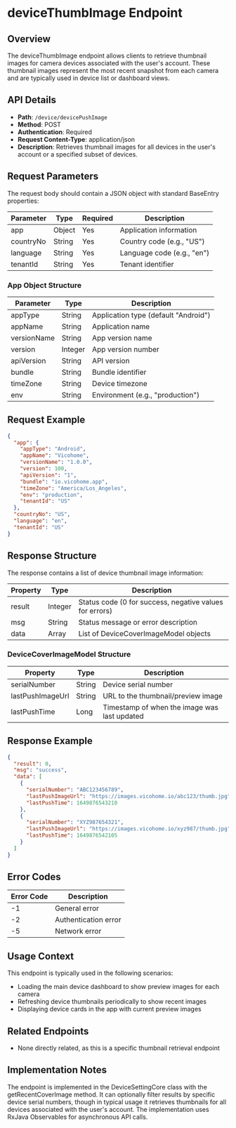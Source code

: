 # deviceThumbImage Endpoint

## Overview
The deviceThumbImage endpoint allows clients to retrieve thumbnail images for camera devices associated with the user's account. These thumbnail images represent the most recent snapshot from each camera and are typically used in device list or dashboard views.

## API Details
- **Path**: `/device/devicePushImage`
- **Method**: POST
- **Authentication**: Required
- **Request Content-Type**: application/json
- **Description**: Retrieves thumbnail images for all devices in the user's account or a specified subset of devices.

## Request Parameters
The request body should contain a JSON object with standard BaseEntry properties:

| Parameter | Type | Required | Description |
|-----------|------|----------|-------------|
| app | Object | Yes | Application information |
| countryNo | String | Yes | Country code (e.g., "US") |
| language | String | Yes | Language code (e.g., "en") |
| tenantId | String | Yes | Tenant identifier |

### App Object Structure
| Parameter | Type | Description |
|-----------|------|-------------|
| appType | String | Application type (default "Android") |
| appName | String | Application name |
| versionName | String | App version name |
| version | Integer | App version number |
| apiVersion | String | API version |
| bundle | String | Bundle identifier |
| timeZone | String | Device timezone |
| env | String | Environment (e.g., "production") |

## Request Example
```json
{
  "app": {
    "appType": "Android", 
    "appName": "Vicohome",
    "versionName": "1.0.0",
    "version": 100,
    "apiVersion": "1",
    "bundle": "io.vicohome.app",
    "timeZone": "America/Los_Angeles",
    "env": "production",
    "tenantId": "US"
  },
  "countryNo": "US",
  "language": "en",
  "tenantId": "US"
}
```

## Response Structure
The response contains a list of device thumbnail image information:

| Property | Type | Description |
|----------|------|-------------|
| result | Integer | Status code (0 for success, negative values for errors) |
| msg | String | Status message or error description |
| data | Array | List of DeviceCoverImageModel objects |

### DeviceCoverImageModel Structure
| Property | Type | Description |
|----------|------|-------------|
| serialNumber | String | Device serial number |
| lastPushImageUrl | String | URL to the thumbnail/preview image |
| lastPushTime | Long | Timestamp of when the image was last updated |

## Response Example
```json
{
  "result": 0,
  "msg": "success",
  "data": [
    {
      "serialNumber": "ABC123456789",
      "lastPushImageUrl": "https://images.vicohome.io/abc123/thumb.jpg",
      "lastPushTime": 1649876543210
    },
    {
      "serialNumber": "XYZ987654321",
      "lastPushImageUrl": "https://images.vicohome.io/xyz987/thumb.jpg",
      "lastPushTime": 1649876542105
    }
  ]
}
```

## Error Codes
| Error Code | Description |
|------------|-------------|
| -1 | General error |
| -2 | Authentication error |
| -5 | Network error |

## Usage Context
This endpoint is typically used in the following scenarios:
- Loading the main device dashboard to show preview images for each camera
- Refreshing device thumbnails periodically to show recent images
- Displaying device cards in the app with current preview images

## Related Endpoints
- None directly related, as this is a specific thumbnail retrieval endpoint

## Implementation Notes
The endpoint is implemented in the DeviceSettingCore class with the getRecentCoverImage method. It can optionally filter results by specific device serial numbers, though in typical usage it retrieves thumbnails for all devices associated with the user's account. The implementation uses RxJava Observables for asynchronous API calls.